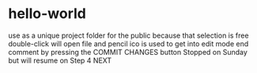 # hello-world
use as a unique project folder for the public because that selection is free 
double-click will open file and pencil ico is used to get into edit mode
end comment by pressing the COMMIT CHANGES button
Stopped on Sunday but will resume on Step 4 NEXT
